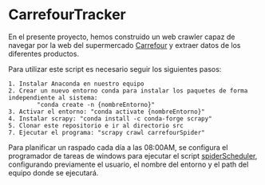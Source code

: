 # CarrefourTracker

En el presente proyecto, hemos construido un web crawler capaz de navegar por la web del supermercado [Carrefour](https://www.carrefour.es/supermercado/) y extraer datos de los diferentes productos.

Para utilizar este script es necesario seguir los siguientes pasos:

	1. Instalar Anaconda en nuestro equipo
	2. Crear un nuevo entorno conda para instalar los paquetes de forma independiente al sistema:
			"conda create -n {nombreEntorno}"
	3. Activar el entorno: "conda activate {nombreEntorno}"
	4. Instalar scrapy: "conda install -c conda-forge scrapy"
	5. Clonar este repositorio e ir al directorio src
	7. Ejecutar el programa: "scrapy crawl carrefourSpider"

Para planificar un raspado cada día a las 08:00AM, se configura el programador de tareas de windows para ejecutar el script [spiderScheduler](src/spiderScheduler.bat), configurando previamente el usuario, el nombre del entorno y el path del equipo donde se ejecutará.
